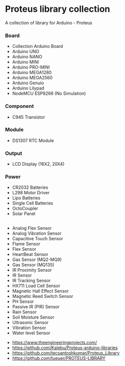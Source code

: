 # Proteus library collection
A collection of library for Arduino - Proteus

### Board
* Collection Arduino Board
* Arduino UNO
* Arduino NANO
* Arduino MINI
* Arduino PRO-MINI
* Arduino MEGA1280
* Arduino MEGA2560
* Arduino Genuio
* Arduino Lilypad
* NodeMCU ESP8266 (No Simulation)

### Component
* C945 Transistor

### Module
* DS1307 RTC Module

### Output
* LCD Display (16X2, 20X4)

### Power
* CR2032 Batteries 
* L298 Motor Driver
* Lipo Batteries
* Single Cell Batteries
* OctoCoupler
* Solar Panel

##
* Analog Flex Sensor
* Analog Vibration Sensor
* Capacitive Touch Sensor
* Flame Sensor
* Flex Sensor
* HeartBeat Sensor
* Gas Sensor (MQ2-MQ9)
* Gas Sensor (MQ135)
* IR Proximity Sensor
* IR Sensor
* IR Tracking Sensor
* HX711 Load Cell Sensor
* Magnetic Hall Effect Sensor
* Magnetic Reed Switch Sensor
* PH Sensor
* Passive IR (PIR) Sensor
* Rain Sensor
* Soil Moisture Sensor
* Ultrasonic Sensor
* Vibration Sensor
* Water level Sensor


[^Note]: Main Source:
* https://www.theengineeringprojects.com/
* https://github.com/Kalebu/Proteus-arduino-libraries
* https://github.com/tecsantoshkumar/Proteus_Library
* https://github.com/tueuer/PROTEUS-LIBRARY
[^Disclaimer]: I not author of the files. I just collect files across internet and put here at one place. Many sites are scam and plain lying so it make harder to find correct files. 

